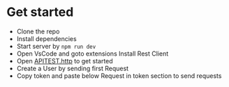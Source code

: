 # Get started

- Clone the repo
- Install dependencies
- Start server by `npm run dev`
- Open VsCode and goto extensions Install Rest Client
- Open [APITEST.http](https://github.com/amansharmadev/appsinvo-locate/blob/master/APITEST.http) to get started
- Create a User by sending first Request
- Copy token and paste below Request in token section to send requests
